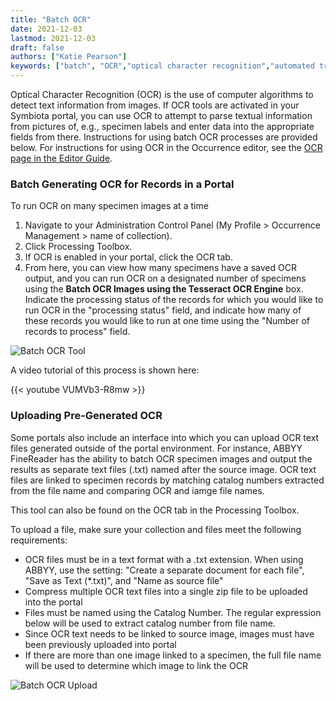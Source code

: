 ```yaml
---
title: "Batch OCR"
date: 2021-12-03
lastmod: 2021-12-03
draft: false
authors: ["Katie Pearson"]
keywords: ["batch", "OCR","optical character recognition","automated transcription"]
---
```

Optical Character Recognition (OCR) is the use of computer algorithms to detect text information from images. If OCR tools are activated in your Symbiota portal, you can use OCR to attempt to parse textual information from pictures of, e.g., specimen labels and enter data into the appropriate fields from there. Instructions for using batch OCR processes are provided below. For instructions for using OCR in the Occurrence editor, see the [OCR page in the Editor Guide](https://biokic.github.io/symbiota-docs/editor/edit/ocr/).

### Batch Generating OCR for Records in a Portal
To run OCR on many specimen images at a time

1. Navigate to your Administration Control Panel (My Profile > Occurrence Management > name of collection).
2. Click Processing Toolbox.
3. If OCR is enabled in your portal, click the OCR tab.
4. From here, you can view how many specimens have a saved OCR output, and you can run OCR on a designated number of specimens using the **Batch OCR Images using the Tesseract OCR Engine** box. Indicate the processing status of the records for which you would like to run OCR in the "processing status" field, and indicate how many of these records you would like to run at one time using the "Number of records to process" field.

![Batch OCR Tool](/symbiota-docs/images/batchocr1.PNG)

A video tutorial of this process is shown here:

{{< youtube VUMVb3-R8mw >}}

### Uploading Pre-Generated OCR

Some portals also include an interface into which you can upload OCR text files generated outside of the portal environment. For instance, ABBYY FineReader has the ability to batch OCR specimen images and output the results as separate text files (.txt) named after the source image. OCR text files are linked to specimen records by matching catalog numbers extracted from the file name and comparing OCR and iamge file names.

This tool can also be found on the OCR tab in the Processing Toolbox.

To upload a file, make sure your collection and files meet the following requirements:
* OCR files must be in a text format with a .txt extension. When using ABBYY, use the setting: "Create a separate document for each file", "Save as Text (\*.txt)", and "Name as source file"
* Compress multiple OCR text files into a single zip file to be uploaded into the portal
* Files must be named using the Catalog Number. The regular expression below will be used to extract catalog number from file name.
* Since OCR text needs to be linked to source image, images must have been previously uploaded into portal
* If there are more than one image linked to a specimen, the full file name will be used to determine which image to link the OCR

![Batch OCR Upload](/symbiota-docs/images/batchocr2.PNG)
